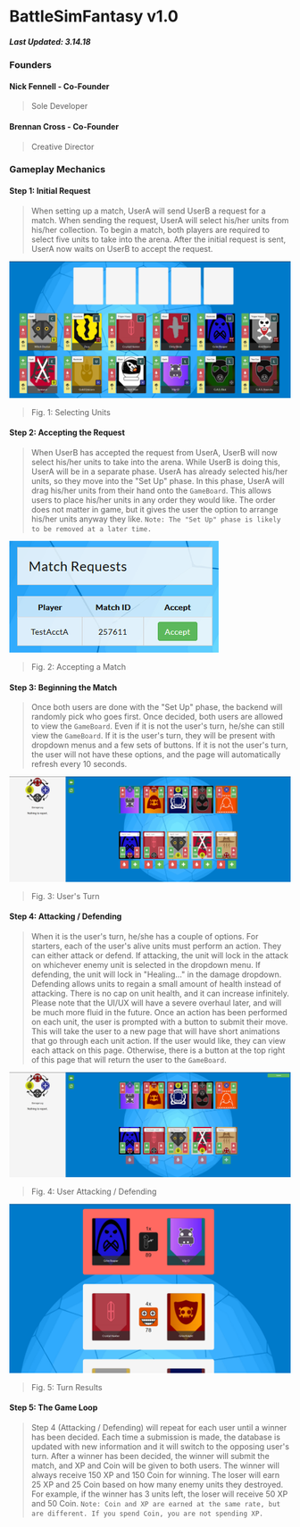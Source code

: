 # BattleSimFantasy v1.0
##### Last Updated: 3.14.18

### Founders

#### Nick Fennell - Co-Founder
> Sole Developer

#### Brennan Cross - Co-Founder
> Creative Director

### Gameplay Mechanics

#### Step 1: Initial Request

> When setting up a match, UserA will send UserB a request for a match. When sending the request, UserA will select his/her units from his/her collection. To begin a match, both players are required to select five units to take into the arena. After the initial request is sent, UserA now waits on UserB to accept the request.

![Send Request](img/selection.png)
> Fig. 1: Selecting Units

#### Step 2: Accepting the Request

> When UserB has accepted the request from UserA, UserB will now select his/her units to take into the arena. While UserB is doing this, UserA will be in a separate phase. UserA has already selected his/her units, so they move into the "Set Up" phase. In this phase, UserA will drag his/her units from their hand onto the `GameBoard`. This allows users to place his/her units in any order they would like. The order does not matter in game, but it gives the user the option to arrange his/her units anyway they like. `Note: The "Set Up" phase is likely to be removed at a later time.`

![Accept Request](img/accept.png)
> Fig. 2: Accepting a Match

#### Step 3: Beginning the Match

> Once both users are done with the "Set Up" phase, the backend will randomly pick who goes first. Once decided, both users are allowed to view the `GameBoard`. Even if it is not the user's turn, he/she can still view the `GameBoard`. If it is the user's turn, they will be present with dropdown menus and a few sets of buttons. If it is not the user's turn, the user will not have these options, and the page will automatically refresh every 10 seconds.

![Match Begin](img/turn_1.png)
> Fig. 3: User's Turn

#### Step 4: Attacking / Defending

> When it is the user's turn, he/she has a couple of options. For starters, each of the user's alive units must perform an action. They can either attack or defend. If attacking, the unit will lock in the attack on whichever enemy unit is selected in the dropdown menu. If defending, the unit will lock in "Healing..." in the damage dropdown. Defending allows units to regain a small amount of health instead of attacking. There is no cap on unit health, and it can increase infinitely. Please note that the UI/UX will have a severe overhaul later, and will be much more fluid in the future. Once an action has been performed on each unit, the user is prompted with a button to submit their move. This will take the user to a new page that will have short animations that go through each unit action. If the user would like, they can view each attack on this page. Otherwise, there is a button at the top right of this page that will return the user to the `GameBoard`.

![Match Attack](img/turn_2.png)
> Fig. 4: User Attacking / Defending

![Match Results](img/turn_3.png)
> Fig. 5: Turn Results

#### Step 5: The Game Loop

> Step 4 (Attacking / Defending) will repeat for each user until a winner has been decided. Each time a submission is made, the database is updated with new information and it will switch to the opposing user's turn. After a winner has been decided, the winner will submit the match, and XP and Coin will be given to both users. The winner will always receive 150 XP and 150 Coin for winning. The loser will earn 25 XP and 25 Coin based on how many enemy units they destroyed. For example, if the winner has 3 units left, the loser will receive 50 XP and 50 Coin. `Note: Coin and XP are earned at the same rate, but are different. If you spend Coin, you are not spending XP.`
